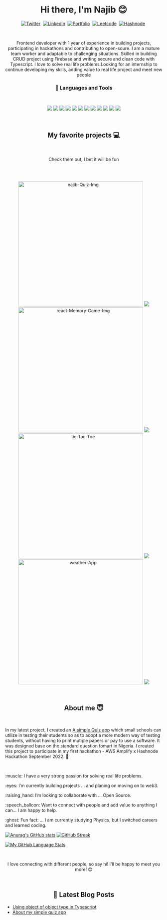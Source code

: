 <p>
<h1 align="center">Hi there, I'm Najib 😊</h1>
 </p>
 <p align="center">
 <a href="https://twitter.com/najib2557"><img src="https://img.shields.io/badge/twitter-1DA1F2?style=for-the-badge&logo=twitter&logoColor=white" alt="Twitter" /></a>&nbsp;
 <a href="www.linkedin.com/in/muhammad-najib-bala-92a343230"><img src="https://img.shields.io/badge/linkedin-0A66C2?style=for-the-badge&logo=linkedin&logoColor=white" alt="LinkedIn" /></a>&nbsp;
<a href="https://muhammadnajib.netlify.app"><img src="https://img.shields.io/badge/PORTFOLIO-CC6699?style=for-the-badge&logoColor=white" alt="Portfolio" /></a>&nbsp;
<a href="https://leetcode.com/NAJIB-B/"><img src="https://img.shields.io/badge/Leetcode-black?style=for-the-badge&logo=leetcode" alt="Leetcode" /></a>&nbsp;
<a href="https://najibbala.hashnode.dev/"><img src="https://img.shields.io/badge/Hashnode-2962FF?style=for-the-badge&logo=hashnode&logoColor=white" alt="Hashnode" /></a>&nbsp;
</p>
<br />


<p align="center">Frontend developer with 1 year of experience in building projects, participating in hackathons and contributing to open-soure. I am a mature team worker and adaptable to challenging situations. Skilled in building CRUD project using Firebase and writing secure and clean code with Typescript. I love to solve real life problems.Looking for an internship to continue developing my skills, adding value to real life project and meet new people </p>


<h3 align="center"> 💼 Languages and Tools</h3>

<br />

<p align="center">

<img src="https://img.shields.io/badge/typescript-007acc?style=for-the-badge&logo=typescript&logoColor=white" />

<img src="https://img.shields.io/badge/firebase-F5820D?style=for-the-badge&logo=firebase&logoColor=black" />
<img src="https://img.shields.io/badge/-javascript-F7DF1E?&style=for-the-badge&logo=javascript&logoColor=black" />
<img src="https://img.shields.io/badge/HTML5-E34F26?style=for-the-badge&logo=html5&logoColor=white" />
<img src="https://img.shields.io/badge/-ReactJS-grey?&style=for-the-badge&logo=react&logoColor=61DAFB" />

<img src="https://img.shields.io/badge/redux-black?style=for-the-badge&logo=redux&logoColor=white" />


<img src="https://img.shields.io/badge/bootstrap5-563d7c?style=for-the-badge&logo=bootstrap&logoColor=white" />
<img src="https://img.shields.io/badge/styled--component-pink?style=for-the-badge&logo=styledComponents&logoColor=black" />
<img src="https://img.shields.io/badge/-css3-1572B6?&style=for-the-badge&logo=css3&logoColor=white" />

<img src="https://img.shields.io/badge/-VSCode-007ACC?&style=for-the-badge&logo=visual-studio-code&logoColor=white" />
<img src="https://img.shields.io/badge/-Git-F05032?&style=for-the-badge&logo=git&logoColor=white" /> 
<img src="https://img.shields.io/badge/github-%23121011.svg?style=for-the-badge&logo=github&logoColor=white" />

</p>

<br />

<h2 align="center">My favorite projects 💻</h2>
<br />
<p align="center">Check them out, I bet it will be fun</p>
<br />
<br />
<p align="center">
 <img  width="400" src="https://i.ibb.co/bm26NDb/najib-Quiz-Img.png" alt="najib-Quiz-Img" border="0">

   <a href="https://github.com/NAJIB-B/najibquiz">
  <img align="" src="https://github-readme-stats.vercel.app/api/pin/?username=NAJIB-B&repo=najibquiz&theme=tokyonight" />
</a>
 <img width="400" src="https://i.ibb.co/gzknvnq/react-Memory-Game-Img.png" alt="react-Memory-Game-Img" border="0">
 <a href="https://github.com/NAJIB-B/memory-game-react">
  <img align="" src="https://github-readme-stats.vercel.app/api/pin/?username=NAJIB-B&repo=memory-game-react&theme=tokyonight" />
</a>
<img width="400" src="https://i.ibb.co/02TKMdX/tic-Tac-Toe.png" alt="tic-Tac-Toe" border="0">
 <a href="https://github.com/NAJIB-B/tic-tac-toe">
  <img align="" src="https://github-readme-stats.vercel.app/api/pin/?username=NAJIB-B&repo=tic-tac-toe&theme=tokyonight" />
</a>
<img width="400" src="https://i.ibb.co/CBy0tYy/weather-App.png" alt="weather-App" border="0">
 <a href="https://github.com/NAJIB-B/weatherApp">
  <img align="" src="https://github-readme-stats.vercel.app/api/pin/?username=NAJIB-B&repo=weatherApp&theme=tokyonight" />
</a>
</p>
<br />


<h2 align="center">About me 😇</h2>
<br />
<p>In my latest project, I created an <a href="https://github.com/NAJIB-B/najibquiz">A simple Quiz app</a> which small schools can utilize in testing their students so as to adopt a more modern way of testing students, without having to print mutiple papers or pay to use a software. It was designed base on the standard question fomart in Nigeria. I created this project to participate in my first hackathon - AWS Amplify x Hashnode Hackathon September 2022. 🥳</p>
<br />
<p>:muscle: I have a very strong passion for solving real life problems.</p>
<p>:eyes: I’m currently building projects ... and planing on moving on to web3.</p>
<p>:raising_hand: I’m looking to collaborate with ... Open Source.</p>
<p>:speech_balloon: Want to connect with people and add value to anything I can... I am happy to help.</p>
<p>:ghost: Fun fact: ... I am currently studying Physics, but I switched careers and learned coding. </p>


[![Anurag's GitHub stats](https://github-readme-stats.vercel.app/api?username=NAJIB-B&theme=tokyonight&showicons=true)](https://github.com/anuraghazra/github-readme-stats)
[![GitHub Streak](https://streak-stats.demolab.com?user=NAJIB-B)](https://git.io/streak-stats)

[![My GitHub Language Stats](https://github-readme-stats.vercel.app/api/top-langs/?username=NAJIB-B&langs_count=5&theme=tokyonight)]()



<br />
<p align="center">
I love connecting with different people, so say hi! I'll be happy to meet you more! 😊
</p>

<br />
<h2 align="center"> 📕 Latest Blog Posts</h2>

<!-- DEV:START -->
- [Using object of object type in Typescript](https://najibbala.hashnode.dev/using-object-of-object-type-in-typescript)
- [About my simple quiz app](https://najibbala.hashnode.dev/quiz-maker-for-small-schools)


<!---
NAJIB-B/NAJIB-B is a ✨ special ✨ repository because its `README.md` (this file) appears on your GitHub profile.
You can click the Preview link to take a look at your changes.
--->

